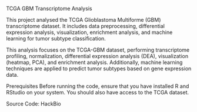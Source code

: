 TCGA GBM Transcriptome Analysis

This project analysed the TCGA Glioblastoma Multiforme (GBM) transcriptome dataset. It includes data preprocessing, differential expression analysis, visualization, enrichment analysis, and machine learning for tumor subtype classification.

This analysis focuses on the TCGA-GBM dataset, performing transcriptome profiling, normalization, differential expression analysis (DEA), visualization (heatmap, PCA), and enrichment analysis. Additionally, machine learning techniques are applied to predict tumor subtypes based on gene expression data.

Prerequisites
Before running the code, ensure that you have installed R and RStudio on your system. You should also have access to the TCGA dataset.

Source Code: HackBio
